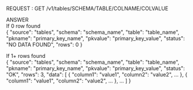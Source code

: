 REQUEST : 
  GET /v1/tables/SCHEMA/TABLE/COLNAME/COLVALUE

ANSWER  
If 0 row found  
{
  "source": "tables",
  "schema": "schema_name",
  "table": "table_name",
  "pkname": "primary_key_name",
  "pkvalue": "primary_key_value",
  "status": "NO DATA FOUND",
  "rows": 0
}

If 1+ rows found  
{
  "source": "tables",
  "schema": "schema_name",
  "table": "table_name",
  "pkname": "primary_key_name",
  "pkvalue": "primary_key_value",
  "status": "OK",
  "rows": 3,
  "data": [
    {
      "column1": "value1",
      "column2": "value2",
      ...
    },
    {
      "column1": "value1",
      "column2": "value2",
      ...
    },
    ...
  ]
}

